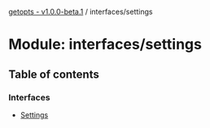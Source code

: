 [getopts - v1.0.0-beta.1](../README.md) / interfaces/settings

# Module: interfaces/settings

## Table of contents

### Interfaces

- [Settings](../interfaces/interfaces_settings.settings.md)
